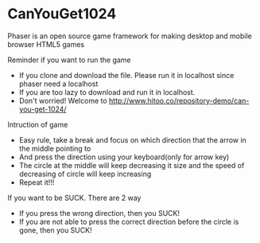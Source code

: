 # CanYouGet1024
Phaser is an open source game framework for making desktop and mobile browser HTML5 games

Reminder if you want to run the game
- If you clone and download the file. Please run it in localhost since phaser need a localhost
- If you are too lazy to download and run it in localhost. 
- Don't worried! Welcome to http://www.hitoo.co/repository-demo/can-you-get-1024/

Intruction of game
- Easy rule, take a break and focus on which direction that the arrow in the middle pointing to
- And press the direction using your keyboard(only for arrow key)
- The circle at the middle will keep decreasing it size and the speed of decreasing of circle will keep increasing
- Repeat it!!!

If you want to be SUCK. There are 2 way
- If you press the wrong direction, then you SUCK!
- If you are not able to press the correct direction before the circle is gone, then you SUCK!
